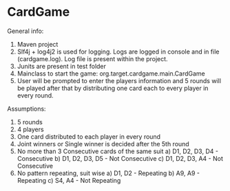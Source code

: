 # CardGame

General info:
1) Maven project
2) Slf4j + log4j2 is used for logging. Logs are logged in console and in file (cardgame.log). Log file is present within the project.
3) Junits are present in test folder
4) Mainclass to start the game: org.target.cardgame.main.CardGame
5) User will be prompted to enter the players information and 5 rounds will be played after that by distributing one card each to every player in every round.

Assumptions:
1) 5 rounds
2) 4 players
3) One card distributed to each player in every round
4) Joint winners or Single winner is decided after the 5th round
5) No more than 3 Consecutive cards of the same suit
   a) D1, D2, D3, D4 - Consecutive
   b) D1, D2, D3, D5 - Not Consecutive
   c) D1, D2, D3, A4 - Not Consecutive
6) No pattern repeating, suit wise
   a) D1, D2 - Repeating
   b) A9, A9 - Repeating
   c) S4, A4 - Not Repeating
